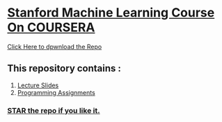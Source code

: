 # [Stanford Machine Learning Course On COURSERA](https://www.coursera.org/learn/machine-learning)

[Click Here to dpwnload the Repo]()

## This repository contains :
1. [Lecture Slides]()
2. [Programming Assignments]()

### [STAR the repo if you like it.]()
